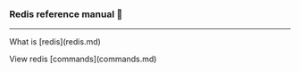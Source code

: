 ### Redis reference manual 📖
---

<p>What is [redis](redis.md)</p>
<p>View redis [commands](commands.md)</p>